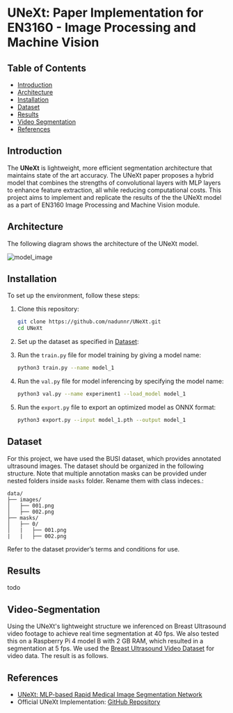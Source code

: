 # UNeXt: Paper Implementation for EN3160 - Image Processing and Machine Vision

## Table of Contents
- [Introduction](#introduction)
- [Architecture](#architecture)
- [Installation](#installation)
- [Dataset](#dataset)
- [Results](#results)
- [Video Segmentation](#video-segmentation)
- [References](#references)

## Introduction

The **UNeXt** is lightweight, more efficient segmentation architecture that maintains state of the art accuracy. The UNeXt paper proposes a hybrid model that combines the strengths of convolutional layers with MLP layers to enhance feature extraction, all while reducing computational costs. This project aims to implement and replicate  the results of the the UNeXt model as a part of EN3160 Image Processing and Machine Vision module.

## Architecture
The following diagram shows the architecture of the UNeXt model.

![model_image](https://jeya-maria-jose.github.io/UNext-web/resources/fastunet-arch.png)

## Installation

To set up the environment, follow these steps:

1. Clone this repository:
   ```bash
   git clone https://github.com/nadunnr/UNeXt.git
   cd UNeXt
   ```

2. Set up the dataset as specified in [Dataset](#dataset):

3. Run the `train.py` file for model training by giving a model name:
   ```bash
   python3 train.py --name model_1
   ```
4. Run the `val.py` file for model inferencing by specifying the model name:
   ```bash
   python3 val.py --name experiment1 --load_model model_1
   ```
5. Run the `export.py` file to export an optimized model as ONNX format:
   ```bash
   python3 export.py --input model_1.pth --output model_1
   ```


## Dataset

For this project, we have used the BUSI dataset, which provides annotated ultrasound images. The dataset should be organized in the following structure. Note that multiple annotation masks can be provided under nested folders inside `masks` folder. Rename them with class indeces.:

```plaintext
data/
├── images/
│   ├── 001.png
│   ├── 002.png
├── masks/
│   ├── 0/
│   |   ├── 001.png
|   |   ├── 002.png
```

Refer to the dataset provider’s terms and conditions for use.

## Results

todo

## Video-Segmentation
Using the UNeXt's lightweight structure we inferenced on  Breast Ultrasound video footage to achieve real time segmentation at 40 fps. We also tested this on a Raspberry Pi 4 model B with 2 GB RAM, which resulted in a segmentation at 5 fps. We used the [Breast Ultrasound Video Dataset](https://paperswithcode.com/dataset/breast-lesion-detection-in-ultrasound-video) for video data. The result is as follows.




## References

- [UNeXt: MLP-based Rapid Medical Image Segmentation Network](https://arxiv.org/abs/2203.04967)
- Official UNeXt Implementation: [GitHub Repository](https://github.com/jeya-maria-jose/UNeXt-pytorch)